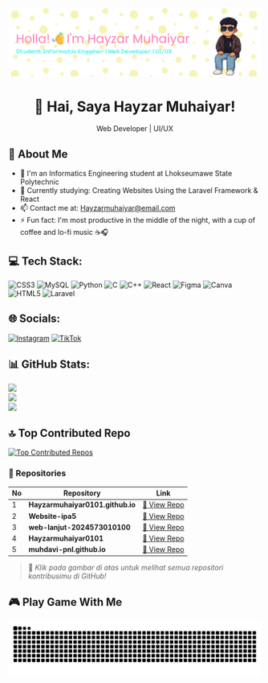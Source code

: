 ![Header](gambar/github-header-banner.png)

<div align="Center">
  <h1>👋 Hai, Saya Hayzar Muhaiyar!</h1>
  <p>Web Developer | UI/UX</p>
</div>

## 🧐 About Me
- 🔭 I'm an Informatics Engineering student at Lhokseumawe State Polytechnic
- 🌱 Currently studying: Creating Websites Using the Laravel Framework & React
- 📫 Contact me at: Hayzarmuhaiyar@email.com
- ⚡ Fun fact: I'm most productive in the middle of the night, with a cup of coffee and lo-fi music ☕🎧

## 💻 Tech Stack:
![CSS3](https://img.shields.io/badge/css3-%231572B6.svg?style=for-the-badge&logo=css3&logoColor=white) ![MySQL](https://img.shields.io/badge/mysql-4479A1.svg?style=for-the-badge&logo=mysql&logoColor=white) ![Python](https://img.shields.io/badge/python-3670A0?style=for-the-badge&logo=python&logoColor=ffdd54) ![C](https://img.shields.io/badge/c-%2300599C.svg?style=for-the-badge&logo=c&logoColor=white) ![C++](https://img.shields.io/badge/c++-%2300599C.svg?style=for-the-badge&logo=c%2B%2B&logoColor=white) ![React](https://img.shields.io/badge/react-%2320232a.svg?style=for-the-badge&logo=react&logoColor=%2361DAFB) ![Figma](https://img.shields.io/badge/figma-%23F24E1E.svg?style=for-the-badge&logo=figma&logoColor=white) ![Canva](https://img.shields.io/badge/Canva-%2300C4CC.svg?style=for-the-badge&logo=Canva&logoColor=white) ![HTML5](https://img.shields.io/badge/html5-%23E34F26.svg?style=for-the-badge&logo=html5&logoColor=white) ![Laravel](https://img.shields.io/badge/laravel-%23FF2D20.svg?style=for-the-badge&logo=laravel&logoColor=white)

## 🌐 Socials:
[![Instagram](https://img.shields.io/badge/Instagram-%23E4405F.svg?logo=Instagram&logoColor=white)](https://instagram.com/Hayzarmhyr) [![TikTok](https://img.shields.io/badge/TikTok-%23000000.svg?logo=TikTok&logoColor=white)](https://tiktok.com/@jaaarwoi) 

## 📊 GitHub Stats:
![](https://github-readme-stats.vercel.app/api?username=Hayzarmuhaiyar0101&theme=tokyonight&hide_border=false&include_all_commits=true&count_private=true)<br/>
![](https://nirzak-streak-stats.vercel.app/?user=Hayzarmuhaiyar0101&theme=tokyonight&hide_border=false)<br/>
![](https://github-readme-stats.vercel.app/api/top-langs/?username=Hayzarmuhaiyar0101&theme=tokyonight&hide_border=false&include_all_commits=true&count_private=true&layout=compact)


## 🔝 Top Contributed Repo
[![Top Contributed Repos](https://github-contributor-stats.vercel.app/api?username=Hayzarmuhaiyar0101&limit=5&theme=react&combine_all_yearly_contributions=true)](https://github.com/Hayzarmuhaiyar0101?tab=repositories)

### 🧩 Repositories
| No | Repository | Link |
|----|-------------|------|
| 1 | **Hayzarmuhaiyar0101.github.io** | [🔗 View Repo](https://github.com/Hayzarmuhaiyar0101/Hayzarmuhaiyar0101.github.io) |
| 2 | **Website-ipa5** | [🔗 View Repo](https://github.com/Hayzarmuhaiyar0101/Website-ipa5) |
| 3 | **web-lanjut-2024573010100** | [🔗 View Repo](https://github.com/Hayzarmuhaiyar0101/web-lanjut-2024573010100) |
| 4 | **Hayzarmuhaiyar0101** | [🔗 View Repo](https://github.com/Hayzarmuhaiyar0101/Hayzarmuhaiyar0101) |
| 5 | **muhdavi-pnl.github.io** | [🔗 View Repo](https://github.com/muhdavi-pnl/muhdavi-pnl.github.io) |

> 🌟 *Klik pada gambar di atas untuk melihat semua repositori kontribusimu di GitHub!*



## 🎮 Play Game With Me 
<picture>
<img src="https://raw.githubusercontent.com/Hayzarmuhaiyar0101/Hayzarmuhaiyar0101/output/snake.svg" alt="Snake animation" />
</picture>
    



